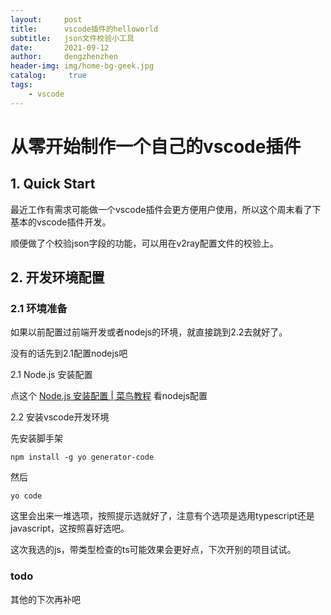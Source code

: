 ```yaml
---
layout:     post
title:      vscode插件的helloworld
subtitle:   json文件校验小工具
date:       2021-09-12
author:     dengzhenzhen
header-img: img/home-bg-geek.jpg
catalog: 	 true
tags:
    - vscode
---
```


# 从零开始制作一个自己的vscode插件

## 1. Quick Start

最近工作有需求可能做一个vscode插件会更方便用户使用，所以这个周末看了下基本的vscode插件开发。

顺便做了个校验json字段的功能，可以用在v2ray配置文件的校验上。

## 2. 开发环境配置

### 2.1 环境准备

如果以前配置过前端开发或者nodejs的环境，就直接跳到2.2去就好了。

没有的话先到2.1配置nodejs吧

2.1 Node.js 安装配置

点这个 [Node.js 安装配置 | 菜鸟教程](https://www.runoob.com/nodejs/nodejs-install-setup.html) 看nodejs配置


2.2 安装vscode开发环境

先安装脚手架
```shell
npm install -g yo generator-code
```

然后
```shell
yo code
```

这里会出来一堆选项，按照提示选就好了，注意有个选项是选用typescript还是javascript，这按照喜好选吧。

这次我选的js，带类型检查的ts可能效果会更好点，下次开别的项目试试。

### todo

其他的下次再补吧